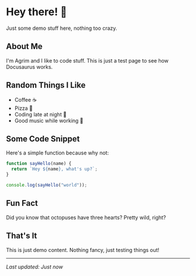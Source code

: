 # Hey there! 👋

Just some demo stuff here, nothing too crazy.

## About Me

I'm Agrim and I like to code stuff. This is just a test page to see how Docusaurus works.

## Random Things I Like

- Coffee ☕
- Pizza 🍕  
- Coding late at night 🌙
- Good music while working 🎵

## Some Code Snippet

Here's a simple function because why not:

```javascript
function sayHello(name) {
  return `Hey ${name}, what's up?`;
}

console.log(sayHello("world"));
```

## Fun Fact

Did you know that octopuses have three hearts? Pretty wild, right?

## That's It

This is just demo content. Nothing fancy, just testing things out! 

---

*Last updated: Just now*